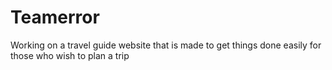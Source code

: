 # Teamerror
Working on a travel guide website that is made to get things done easily for those who wish to plan a trip
